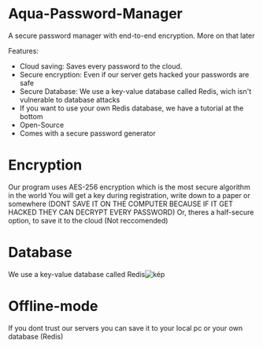 # Aqua-Password-Manager

A secure password manager with end-to-end encryption. More on that later

Features:

- Cloud saving: Saves every password to the cloud.
- Secure encryption: Even if our server gets hacked your passwords are safe
- Secure Database: We use a key-value database called Redis, wich isn't vulnerable to database attacks
- If you want to use your own Redis database, we have a tutorial at the bottom
- Open-Source
- Comes with a secure password generator


# Encryption

Our program uses AES-256 encryption which is the most secure algorithm in the world
You will get a key during registration, write down to a paper or somewhere (DONT SAVE IT ON THE COMPUTER BECAUSE IF IT GET HACKED THEY CAN DECRYPT EVERY PASSWORD)
Or, theres a half-secure option, to save it to the cloud (Not reccomended)

# Database
We use a key-value database called Redis![kép](https://github.com/RedStone45789/Aqua-Password-Manager/assets/127690373/d56f3e72-7657-4e07-bc8c-cbf905c28afa)

# Offline-mode

If you dont trust our servers you can save it to your local pc or your own database (Redis)

# 
